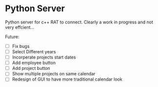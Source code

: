 # Python Server
Python server for c++ RAT to connect. Clearly a work in progress and not very effcient...

Future:
  - [ ] Fix bugs
  - [ ] Select Different years
  - [ ] Incorperate projects start dates
  - [ ] Add employee button
  - [ ] Add project button
  - [ ] Show multiple projects on same calendar
  - [ ] Redesign of GUI to have more traditional calendar look
